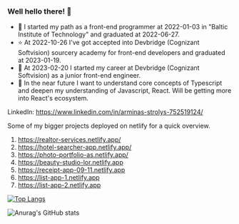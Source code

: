 ### Well hello there! 👋

- :triangular_flag_on_post: I started my path as a front-end programmer at 2022-01-03 in "Baltic Institute of Technology" and graduated at 2022-06-27.
- :star: At 2022-10-26 I've got accepted into Devbridge (Cognizant Softvision) sourcery academy for front-end developers and graduated at 2023-01-19.
- :rocket: At 2023-02-20 I started my career at Devbridge (Cognizant Softvision) as a junior front-end engineer.
- :pushpin: In the near future I want to understand core concepts of Typescript and deepen my understanding of Javascript, React. Will be getting more into React's ecosystem.

LinkedIn: https://www.linkedin.com/in/arminas-strolys-752519124/

Some of my bigger projects deployed on netlify for a quick overview.

1) https://realtor-services.netlify.app/
2) https://hotel-searcher-app.netlify.app/
3) https://photo-portfolio-as.netlify.app/
4) https://beauty-studio-lor.netlify.app
5) https://receipt-app-09-11.netlify.app
6) https://list-app-1.netlify.app
7) https://list-app-2.netlify.app


[![Top Langs](https://github-readme-stats.vercel.app/api/top-langs/?username=ArminasStrolys)](https://github.com/anuraghazra/github-readme-stats)

![Anurag's GitHub stats](https://github-readme-stats.vercel.app/api?username=ArminasStrolys&show_icons=true&theme=onedark)


